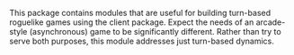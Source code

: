 This package contains modules that are useful for building turn-based
roguelike games using the client package. Expect the needs of an arcade-style
(asynchronous) game to be significantly different. Rather than try to serve
both purposes, this module addresses just turn-based dynamics.

